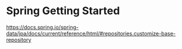 # Spring Getting Started

https://docs.spring.io/spring-data/jpa/docs/current/reference/html/#repositories.customize-base-repository
